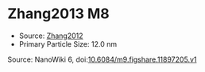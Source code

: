 <a name="material" />

# Zhang2013 M8
<script type="application/ld+json">
  {
    "@context": "https://schema.org/",
    "@type": "ChemicalSubstance",
    "@id": "https://egonw.github.io/nanowiki/nanowiki313.html#material",
    "http://purl.org/dc/terms/conformsTo":
      {
        "@type": "CreativeWork",
        "@id": "https://bioschemas.org/profiles/ChemicalSubstance/0.4-RELEASE/"
      },
    "identfier": "313",
    "name": "Zhang2013 M8",
    "url": "https://egonw.github.io/nanowiki/nanowiki313.html#material",
    "sameAs": "http://127.0.0.1/mediawiki/index.php/Special:URIResolver/Zhang2013_M8"
  }
</script>


* Source: [Zhang2012](articleZhang2012.md)
* Primary Particle Size: 12.0 nm


Source: NanoWiki 6, doi:[10.6084/m9.figshare.11897205.v1](https://doi.org/10.6084/m9.figshare.11897205.v1)
